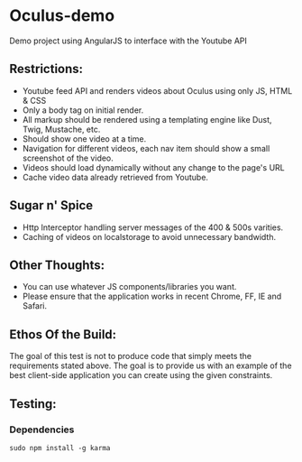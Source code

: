 Oculus-demo
===========

Demo project using AngularJS to interface with the Youtube API

Restrictions:
-------------

* Youtube feed API and renders videos about Oculus using only JS, HTML & CSS
* Only a body tag on initial render.
* All markup should be rendered using a templating engine like Dust, Twig, Mustache, etc.
* Should show one video at a time.
* Navigation for different videos, each nav item should show a small screenshot of the video.
* Videos should load dynamically without any change to the page's URL
* Cache video data already retrieved from Youtube.

Sugar n' Spice
--------------
* Http Interceptor handling server messages of the 400 & 500s varities.
* Caching of videos on localstorage to avoid unnecessary bandwidth. 

Other Thoughts:
---------------

* You can use whatever JS components/libraries you want.
* Please ensure that the application works in recent Chrome, FF, IE and Safari.

Ethos Of the Build:
-------------------

The goal of this test is not to produce code that simply meets the requirements stated above.
The goal is to provide us with an example of the best client-side application you can create using the given constraints.  

Testing:
--------

### Dependencies
`sudo npm install -g karma`